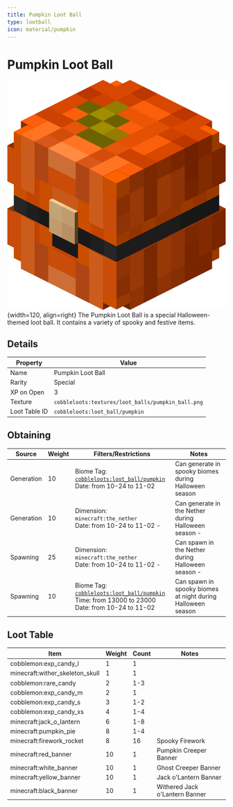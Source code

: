 ```yaml
---
title: Pumpkin Loot Ball
type: lootball
icon: material/pumpkin
---
```


# Pumpkin Loot Ball

![Pumpkin Ball](<../../assets/ball/Pumpkin_Ball_(model).png>){width=120, align=right}
The Pumpkin Loot Ball is a special Halloween-themed loot ball. It contains a variety of spooky and festive items.

## Details

| Property      | Value                                              |
| ------------- | -------------------------------------------------- |
| Name          | Pumpkin Loot Ball                                  |
| Rarity        | Special                                            |
| XP on Open    | 3                                                  |
| Texture       | `cobbleloots:textures/loot_balls/pumpkin_ball.png` |
| Loot Table ID | `cobbleloots:loot_ball/pumpkin`                    |

## Obtaining

| Source     | Weight | Filters/Restrictions                                                                                                                                                   | Notes                                                       |
| ---------- | ------ | ---------------------------------------------------------------------------------------------------------------------------------------------------------------------- | ----------------------------------------------------------- |
| Generation | 10     | Biome Tag: [`cobbleloots:loot_ball/pumpkin`](../../reference/tags/biome_tags#cobblelootsloot_ballpumpkin)<br>Date: from 10-24 to 11-02                              | Can generate in spooky biomes during Halloween season       |
| Generation | 10     | Dimension: `minecraft:the_nether`<br>Date: from 10-24 to 11-02 -                                                                                                       | Can generate in the Nether during Halloween season -        |
| Spawning   | 25     | Dimension: `minecraft:the_nether`<br>Date: from 10-24 to 11-02 -                                                                                                       | Can spawn in the Nether during Halloween season -           |
| Spawning   | 10     | Biome Tag: [`cobbleloots:loot_ball/pumpkin`](../../reference/tags/biome_tags#cobblelootsloot_ballpumpkin)<br>Time: from 13000 to 23000<br>Date: from 10-24 to 11-02 | Can spawn in spooky biomes at night during Halloween season |

## Loot Table

| Item                            | Weight | Count | Notes                          |
| ------------------------------- | ------ | ----- | ------------------------------ |
| cobblemon:exp_candy_l           | 1      | 1     |                                |
| minecraft:wither_skeleton_skull | 1      | 1     |                                |
| cobblemon:rare_candy            | 2      | 1-3   |                                |
| cobblemon:exp_candy_m           | 2      | 1     |                                |
| cobblemon:exp_candy_s           | 3      | 1-2   |                                |
| cobblemon:exp_candy_xs          | 4      | 1-4   |                                |
| minecraft:jack_o_lantern        | 6      | 1-8   |                                |
| minecraft:pumpkin_pie           | 8      | 1-4   |                                |
| minecraft:firework_rocket       | 8      | 16    | Spooky Firework                |
| minecraft:red_banner            | 10     | 1     | Pumpkin Creeper Banner         |
| minecraft:white_banner          | 10     | 1     | Ghost Creeper Banner           |
| minecraft:yellow_banner         | 10     | 1     | Jack o'Lantern Banner          |
| minecraft:black_banner          | 10     | 1     | Withered Jack o'Lantern Banner |
